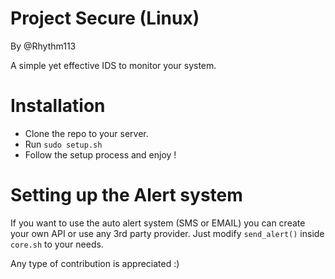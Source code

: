 # Project Secure (Linux)    
By @Rhythm113     

A simple yet effective IDS to monitor your system. 

# Installation
 - Clone the repo to your server.
 - Run `sudo setup.sh`
 - Follow the setup process and enjoy !

# Setting up the Alert system
If you want to use the auto alert system (SMS or EMAIL) you can create your own API or use any 3rd party provider.
Just modify `send_alert()` inside `core.sh` to your needs.

Any type of contribution is appreciated :)
